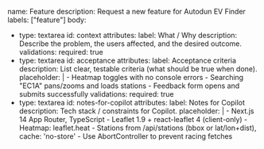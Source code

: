 name: Feature
description: Request a new feature for Autodun EV Finder
labels: ["feature"]
body:
  - type: textarea
    id: context
    attributes:
      label: What / Why
      description: Describe the problem, the users affected, and the desired outcome.
    validations:
      required: true
  - type: textarea
    id: acceptance
    attributes:
      label: Acceptance criteria
      description: List clear, testable criteria (what should be true when done).
      placeholder: |
        - Heatmap toggles with no console errors
        - Searching "EC1A" pans/zooms and loads stations
        - Feedback form opens and submits successfully
    validations:
      required: true
  - type: textarea
    id: notes-for-copilot
    attributes:
      label: Notes for Copilot
      description: Tech stack / constraints for Copilot.
      placeholder: |
        - Next.js 14 App Router, TypeScript
        - Leaflet 1.9 + react-leaflet 4 (client-only)
        - Heatmap: leaflet.heat
        - Stations from /api/stations (bbox or lat/lon+dist), cache: 'no-store'
        - Use AbortController to prevent racing fetches

